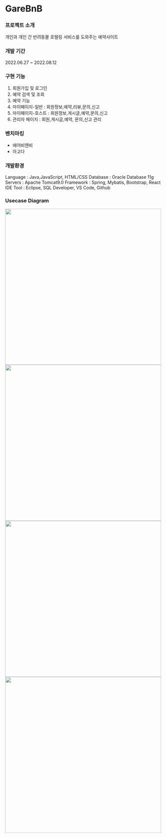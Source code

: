 # GareBnB
### 프로젝트 소개
개인과 개인 간 반려동물 호텔링 서비스를 도와주는 예약사이트
### 개발 기간
2022.06.27 ~ 2022.08.12
### 구현 기능
1. 회원가입 및 로그인
2. 예약 검색 및 조회
3. 예약 기능
4. 마이페이지-일반	: 회원정보,예약,리뷰,문의,신고 
5. 마이페이지-호스트	: 회원정보,게시글,예약,문의,신고
6. 관리자 페이지	: 회원,게시글,예약, 문의,신고 관리
### 벤치마킹
* 에어비엔비
* 아고다
### 개발환경
Language  : Java,JavaScript, HTML/CSS
Database  : Oracle Database 11g
Servers   : Apache Tomcat9.0
Framework : Spring, Mybatis, Bootstrap, React
IDE Tool  : Eclipse, SQL Developer, VS Code, Github
### Usecase Diagram
<img src="https://user-images.githubusercontent.com/108251593/185525564-7e22b931-aeec-45ce-922c-afd37b0763b7.png" width="500"/><img src="https://user-images.githubusercontent.com/108251593/185525780-46cfbc67-c0fd-471d-8a1d-a8e6792e5f85.png" width="500"/>
<img src="https://user-images.githubusercontent.com/108251593/185525812-a4a7408d-ee81-41e8-a811-e8303bf6a28f.png" width="500"/><img src="https://user-images.githubusercontent.com/108251593/185525833-3e48fd76-2d1e-462e-8ff1-c7a8aa0343d4.png" width="500"/>
